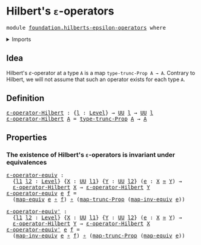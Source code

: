 # Hilbert's `ε`-operators

<pre class="Agda"><a id="36" class="Keyword">module</a> <a id="43" href="foundation.hilberts-epsilon-operators.html" class="Module">foundation.hilberts-epsilon-operators</a> <a id="81" class="Keyword">where</a>
</pre>
<details><summary>Imports</summary>

<pre class="Agda"><a id="137" class="Keyword">open</a> <a id="142" class="Keyword">import</a> <a id="149" href="foundation.functoriality-propositional-truncation.html" class="Module">foundation.functoriality-propositional-truncation</a>
<a id="199" class="Keyword">open</a> <a id="204" class="Keyword">import</a> <a id="211" href="foundation.propositional-truncations.html" class="Module">foundation.propositional-truncations</a>
<a id="248" class="Keyword">open</a> <a id="253" class="Keyword">import</a> <a id="260" href="foundation.universe-levels.html" class="Module">foundation.universe-levels</a>

<a id="288" class="Keyword">open</a> <a id="293" class="Keyword">import</a> <a id="300" href="foundation-core.equivalences.html" class="Module">foundation-core.equivalences</a>
<a id="329" class="Keyword">open</a> <a id="334" class="Keyword">import</a> <a id="341" href="foundation-core.function-types.html" class="Module">foundation-core.function-types</a>
</pre>
</details>

## Idea

Hilbert's $ε$-operator at a type `A` is a map `type-trunc-Prop A → A`. Contrary
to Hilbert, we will not assume that such an operator exists for each type `A`.

## Definition

<pre class="Agda"><a id="ε-operator-Hilbert"></a><a id="581" href="foundation.hilberts-epsilon-operators.html#581" class="Function">ε-operator-Hilbert</a> <a id="600" class="Symbol">:</a> <a id="602" class="Symbol">{</a><a id="603" href="foundation.hilberts-epsilon-operators.html#603" class="Bound">l</a> <a id="605" class="Symbol">:</a> <a id="607" href="Agda.Primitive.html#742" class="Postulate">Level</a><a id="612" class="Symbol">}</a> <a id="614" class="Symbol">→</a> <a id="616" href="Agda.Primitive.html#388" class="Primitive">UU</a> <a id="619" href="foundation.hilberts-epsilon-operators.html#603" class="Bound">l</a> <a id="621" class="Symbol">→</a> <a id="623" href="Agda.Primitive.html#388" class="Primitive">UU</a> <a id="626" href="foundation.hilberts-epsilon-operators.html#603" class="Bound">l</a>
<a id="628" href="foundation.hilberts-epsilon-operators.html#581" class="Function">ε-operator-Hilbert</a> <a id="647" href="foundation.hilberts-epsilon-operators.html#647" class="Bound">A</a> <a id="649" class="Symbol">=</a> <a id="651" href="foundation.propositional-truncations.html#1383" class="Function">type-trunc-Prop</a> <a id="667" href="foundation.hilberts-epsilon-operators.html#647" class="Bound">A</a> <a id="669" class="Symbol">→</a> <a id="671" href="foundation.hilberts-epsilon-operators.html#647" class="Bound">A</a>
</pre>
## Properties

### The existence of Hilbert's `ε`-operators is invariant under equivalences

<pre class="Agda"><a id="ε-operator-equiv"></a><a id="779" href="foundation.hilberts-epsilon-operators.html#779" class="Function">ε-operator-equiv</a> <a id="796" class="Symbol">:</a>
  <a id="800" class="Symbol">{</a><a id="801" href="foundation.hilberts-epsilon-operators.html#801" class="Bound">l1</a> <a id="804" href="foundation.hilberts-epsilon-operators.html#804" class="Bound">l2</a> <a id="807" class="Symbol">:</a> <a id="809" href="Agda.Primitive.html#742" class="Postulate">Level</a><a id="814" class="Symbol">}</a> <a id="816" class="Symbol">{</a><a id="817" href="foundation.hilberts-epsilon-operators.html#817" class="Bound">X</a> <a id="819" class="Symbol">:</a> <a id="821" href="Agda.Primitive.html#388" class="Primitive">UU</a> <a id="824" href="foundation.hilberts-epsilon-operators.html#801" class="Bound">l1</a><a id="826" class="Symbol">}</a> <a id="828" class="Symbol">{</a><a id="829" href="foundation.hilberts-epsilon-operators.html#829" class="Bound">Y</a> <a id="831" class="Symbol">:</a> <a id="833" href="Agda.Primitive.html#388" class="Primitive">UU</a> <a id="836" href="foundation.hilberts-epsilon-operators.html#804" class="Bound">l2</a><a id="838" class="Symbol">}</a> <a id="840" class="Symbol">(</a><a id="841" href="foundation.hilberts-epsilon-operators.html#841" class="Bound">e</a> <a id="843" class="Symbol">:</a> <a id="845" href="foundation.hilberts-epsilon-operators.html#817" class="Bound">X</a> <a id="847" href="foundation-core.equivalences.html#2669" class="Function Operator">≃</a> <a id="849" href="foundation.hilberts-epsilon-operators.html#829" class="Bound">Y</a><a id="850" class="Symbol">)</a> <a id="852" class="Symbol">→</a>
  <a id="856" href="foundation.hilberts-epsilon-operators.html#581" class="Function">ε-operator-Hilbert</a> <a id="875" href="foundation.hilberts-epsilon-operators.html#817" class="Bound">X</a> <a id="877" class="Symbol">→</a> <a id="879" href="foundation.hilberts-epsilon-operators.html#581" class="Function">ε-operator-Hilbert</a> <a id="898" href="foundation.hilberts-epsilon-operators.html#829" class="Bound">Y</a>
<a id="900" href="foundation.hilberts-epsilon-operators.html#779" class="Function">ε-operator-equiv</a> <a id="917" href="foundation.hilberts-epsilon-operators.html#917" class="Bound">e</a> <a id="919" href="foundation.hilberts-epsilon-operators.html#919" class="Bound">f</a> <a id="921" class="Symbol">=</a>
  <a id="925" class="Symbol">(</a><a id="926" href="foundation-core.equivalences.html#2869" class="Function">map-equiv</a> <a id="936" href="foundation.hilberts-epsilon-operators.html#917" class="Bound">e</a> <a id="938" href="foundation-core.function-types.html#455" class="Function Operator">∘</a> <a id="940" href="foundation.hilberts-epsilon-operators.html#919" class="Bound">f</a><a id="941" class="Symbol">)</a> <a id="943" href="foundation-core.function-types.html#455" class="Function Operator">∘</a> <a id="945" class="Symbol">(</a><a id="946" href="foundation.functoriality-propositional-truncation.html#1209" class="Function">map-trunc-Prop</a> <a id="961" class="Symbol">(</a><a id="962" href="foundation-core.equivalences.html#7679" class="Function">map-inv-equiv</a> <a id="976" href="foundation.hilberts-epsilon-operators.html#917" class="Bound">e</a><a id="977" class="Symbol">))</a>

<a id="ε-operator-equiv&#39;"></a><a id="981" href="foundation.hilberts-epsilon-operators.html#981" class="Function">ε-operator-equiv&#39;</a> <a id="999" class="Symbol">:</a>
  <a id="1003" class="Symbol">{</a><a id="1004" href="foundation.hilberts-epsilon-operators.html#1004" class="Bound">l1</a> <a id="1007" href="foundation.hilberts-epsilon-operators.html#1007" class="Bound">l2</a> <a id="1010" class="Symbol">:</a> <a id="1012" href="Agda.Primitive.html#742" class="Postulate">Level</a><a id="1017" class="Symbol">}</a> <a id="1019" class="Symbol">{</a><a id="1020" href="foundation.hilberts-epsilon-operators.html#1020" class="Bound">X</a> <a id="1022" class="Symbol">:</a> <a id="1024" href="Agda.Primitive.html#388" class="Primitive">UU</a> <a id="1027" href="foundation.hilberts-epsilon-operators.html#1004" class="Bound">l1</a><a id="1029" class="Symbol">}</a> <a id="1031" class="Symbol">{</a><a id="1032" href="foundation.hilberts-epsilon-operators.html#1032" class="Bound">Y</a> <a id="1034" class="Symbol">:</a> <a id="1036" href="Agda.Primitive.html#388" class="Primitive">UU</a> <a id="1039" href="foundation.hilberts-epsilon-operators.html#1007" class="Bound">l2</a><a id="1041" class="Symbol">}</a> <a id="1043" class="Symbol">(</a><a id="1044" href="foundation.hilberts-epsilon-operators.html#1044" class="Bound">e</a> <a id="1046" class="Symbol">:</a> <a id="1048" href="foundation.hilberts-epsilon-operators.html#1020" class="Bound">X</a> <a id="1050" href="foundation-core.equivalences.html#2669" class="Function Operator">≃</a> <a id="1052" href="foundation.hilberts-epsilon-operators.html#1032" class="Bound">Y</a><a id="1053" class="Symbol">)</a> <a id="1055" class="Symbol">→</a>
  <a id="1059" href="foundation.hilberts-epsilon-operators.html#581" class="Function">ε-operator-Hilbert</a> <a id="1078" href="foundation.hilberts-epsilon-operators.html#1032" class="Bound">Y</a> <a id="1080" class="Symbol">→</a> <a id="1082" href="foundation.hilberts-epsilon-operators.html#581" class="Function">ε-operator-Hilbert</a> <a id="1101" href="foundation.hilberts-epsilon-operators.html#1020" class="Bound">X</a>
<a id="1103" href="foundation.hilberts-epsilon-operators.html#981" class="Function">ε-operator-equiv&#39;</a> <a id="1121" href="foundation.hilberts-epsilon-operators.html#1121" class="Bound">e</a> <a id="1123" href="foundation.hilberts-epsilon-operators.html#1123" class="Bound">f</a> <a id="1125" class="Symbol">=</a>
  <a id="1129" class="Symbol">(</a><a id="1130" href="foundation-core.equivalences.html#7679" class="Function">map-inv-equiv</a> <a id="1144" href="foundation.hilberts-epsilon-operators.html#1121" class="Bound">e</a> <a id="1146" href="foundation-core.function-types.html#455" class="Function Operator">∘</a> <a id="1148" href="foundation.hilberts-epsilon-operators.html#1123" class="Bound">f</a><a id="1149" class="Symbol">)</a> <a id="1151" href="foundation-core.function-types.html#455" class="Function Operator">∘</a> <a id="1153" class="Symbol">(</a><a id="1154" href="foundation.functoriality-propositional-truncation.html#1209" class="Function">map-trunc-Prop</a> <a id="1169" class="Symbol">(</a><a id="1170" href="foundation-core.equivalences.html#2869" class="Function">map-equiv</a> <a id="1180" href="foundation.hilberts-epsilon-operators.html#1121" class="Bound">e</a><a id="1181" class="Symbol">))</a>
</pre>